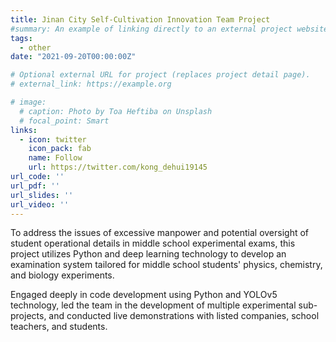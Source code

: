```yaml
---
title: Jinan City Self-Cultivation Innovation Team Project
#summary: An example of linking directly to an external project website using `external_link`.
tags:
  - other
date: "2021-09-20T00:00:00Z"

# Optional external URL for project (replaces project detail page).
# external_link: https://example.org

# image:
  # caption: Photo by Toa Heftiba on Unsplash
  # focal_point: Smart
links:
  - icon: twitter
    icon_pack: fab
    name: Follow
    url: https://twitter.com/kong_dehui19145
url_code: ''
url_pdf: ''
url_slides: ''
url_video: ''
---
```

To address the issues of excessive manpower and potential oversight of student operational details in middle school experimental exams, this project utilizes Python and deep learning technology to develop an examination system tailored for middle school students' physics, chemistry, and biology experiments. 

Engaged deeply in code development using Python and YOLOv5 technology, led the team in the development of multiple experimental sub-projects, and conducted live demonstrations with listed companies, school teachers, and students.